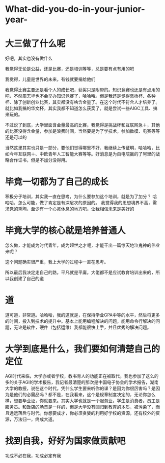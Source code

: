 # What-did-you-do-in-your-junior-year-
# 大三做了什么呢
好吧，其实也没有做什么

我觉得无论是公益，还是比赛，还是培训等等，总是要有点有用的吧

我觉得，儿童是世界的未来，有钱就要捐给他们

我觉得比赛主要还是看个人的成长吧，获奖只是附带的。知识竞赛也还是有点用的吧，不然周志华也不会举办知识竞赛了，哈哈哈。但是我还是觉得蓝桥杯、各种杯、除了创新创业比赛，其实都没有啥含金量了。在这个时代不符合人才培养了。
就比如我搞的华文杯，其实我都不知道怎么获奖了，就是尝试一些AIGC工具、搞来玩的。

不过说了到底，大学里面含金量最高的比赛，我觉得是挑战杯和互联网急＋，其他的比赛没得含金量，参加是浪费时间，当然要是为了学技术，参加数模、电赛等等还是可以的

当然这里其实也只是一部分，要他们觉得哪里不好，我继续上传证明，哈哈哈，比如今年互联网＋、中欧青年人工智能大赛等等。好消息是为自电院赢的了阿里的战略合作证书，但是不加分没得用。

# 毕竟一切都为了自己的成长

积极分子培训，其实我一直在思考，为什么要参加这个培训，就是为了加分？
哈哈哈，怎么可能，做了肯定是有深层次的原因的。
我觉得我的思想境界不高，需求党的熏陶，至少有一个心灵休息的地方吧，让我相信未来是美好的

# 毕竟大学的核心就是培养普通人

怎么做，才能成为时代青年，成为超世之才呢，才能干出一篇惊天地泣鬼神的伟业来呢？

这个问题确实很严重，我上大学的过程中一直在思考。

所以最后我决定走自己的路，平凡就是平庸，大佬都不是应试教育培训出来的，所以我创建了自己的道

# 道
道可道，非常道。哈哈哈，我的道就是，在保持学业GPA中等的水平，然后将更多的时间，投入到技术的提升中。基本上能用编程解决的问题，能用命令行解决的问题，无论是软件，硬件（包括运维）我都能很快上手，并且优秀的解决问题。

# 大学到底是什么，我们要如何清楚自己的定位
AGI时代来临，大学亦或者学校，教书育人的功能正在被取代。我也参加了这么的多的关于AGI的学术报告，我记者最清楚的那次是中国电子协会的学术报告，湖南大学的教授，说在这个时代，凭什么学生要来听你的课？是因为你很厉害吗？是因为是他们的必需品吗？都不是，在我看来，这个是规章制度决定的，无论你怎么样，想要毕业证，你就要来。其实大学也就是一个服务业，学生是消费者，员工是服务员。和饭店的场景是一样的，但是大学没有回归到教育的本质，被污染了，而且远远落后与时代。你想要成才，你必须贪婪的利用好学校的资源，还有校外的资源，万法归一，终成大道。

# 找到自我，好好为国家做贡献吧
功成不必在我，功成必定有我





